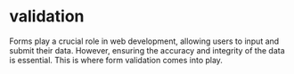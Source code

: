 # validation
Forms play a crucial role in web development, allowing users to input and submit their data. However, ensuring the accuracy and integrity of the data is essential. This is where form validation comes into play.
